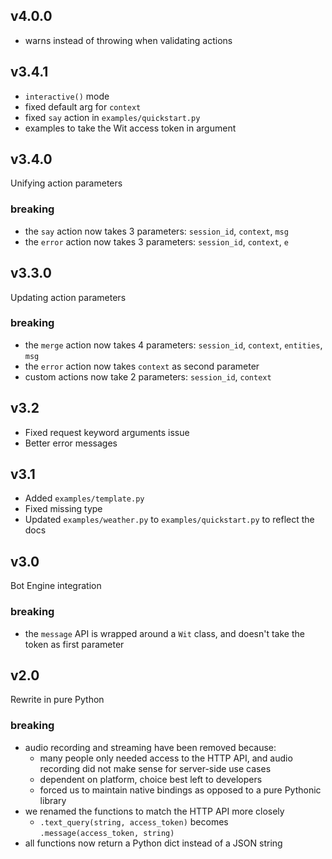 ## v4.0.0

- warns instead of throwing when validating actions

## v3.4.1

- `interactive()` mode
- fixed default arg for `context`
- fixed `say` action in `examples/quickstart.py`
- examples to take the Wit access token in argument

## v3.4.0

Unifying action parameters

### breaking

- the `say` action now takes 3 parameters: `session_id`, `context`, `msg`
- the `error` action now takes 3 parameters: `session_id`, `context`, `e`

## v3.3.0

Updating action parameters

### breaking

- the `merge` action now takes 4 parameters: `session_id`, `context`, `entities`, `msg`
- the `error` action now takes `context` as second parameter
- custom actions now take 2 parameters: `session_id`, `context`

## v3.2

- Fixed request keyword arguments issue
- Better error messages

## v3.1

- Added `examples/template.py`
- Fixed missing type
- Updated `examples/weather.py` to `examples/quickstart.py` to reflect the docs

## v3.0

Bot Engine integration

### breaking

- the `message` API is wrapped around a `Wit` class, and doesn't take the token as first parameter

## v2.0

Rewrite in pure Python

### breaking

- audio recording and streaming have been removed because:
  - many people only needed access to the HTTP API, and audio recording did not make sense for server-side use cases
  - dependent on platform, choice best left to developers
  - forced us to maintain native bindings as opposed to a pure Pythonic library
- we renamed the functions to match the HTTP API more closely
  - `.text_query(string, access_token)` becomes `.message(access_token, string)`
- all functions now return a Python dict instead of a JSON string
